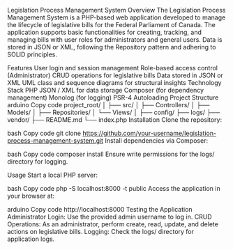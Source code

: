 Legislation Process Management System
Overview
The Legislation Process Management System is a PHP-based web application developed to manage the lifecycle of legislative bills for the Federal Parliament of Canada. The application supports basic functionalities for creating, tracking, and managing bills with user roles for administrators and general users. Data is stored in JSON or XML, following the Repository pattern and adhering to SOLID principles.

Features
User login and session management
Role-based access control (Administrator)
CRUD operations for legislative bills
Data stored in JSON or XML
UML class and sequence diagrams for structural insights
Technology Stack
PHP
JSON / XML for data storage
Composer (for dependency management)
Monolog (for logging)
PSR-4 Autoloading
Project Structure
arduino
Copy code
project_root/
│
├── src/
│   ├── Controllers/
│   ├── Models/
│   ├── Repositories/
│   └── Views/
│
├── config/
├── logs/
├── vendor/
├── README.md
└── index.php
Installation
Clone the repository:

bash
Copy code
git clone https://github.com/your-username/legislation-process-management-system.git
Install dependencies via Composer:

bash
Copy code
composer install
Ensure write permissions for the logs/ directory for logging.

Usage
Start a local PHP server:

bash
Copy code
php -S localhost:8000 -t public
Access the application in your browser at:

arduino
Copy code
http://localhost:8000
Testing the Application
Administrator Login: Use the provided admin username to log in.
CRUD Operations: As an administrator, perform create, read, update, and delete actions on legislative bills.
Logging: Check the logs/ directory for application logs.
